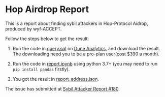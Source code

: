 # Hop Airdrop Report
 
This is a report about finding sybil attackers in Hop-Protocol Aidrop, produced by wyf-ACCEPT.

Follow the steps below to get the result:

1. Run the code in [query.sql](query.sql) on [Dune Analytics](https://dune.com/queries), and download the result. The downloading need you to be a pro-plan user(cost $390 a month).

2. Run the code in [report.ipynb](report.ipynb) using python 3.7+ (you may need to run `pip install pandas` firstly).

3. You got the result in [report_address.json](report_address.json).

The issue has submitted at [Sybil Attacker Report #180](https://github.com/hop-protocol/hop-airdrop/issues/180).
